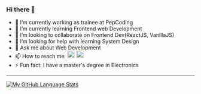### Hi there 👋


- 🔭 I’m currently working as trainee at PepCoding
- 🌱 I’m currently learning Frontend web Development
- 👯 I’m looking to collaborate on Frontend Dev(ReactJS, VanillaJS)
- 🤔 I’m looking for help with learning System Design
- 💬 Ask me about Web Development
- 📫 How to reach me: <a href="https://www.linkedin.com/in/shivam-sharma-3b6345152" title="LinkedIn" target="_blank"><img src="https://www.freepnglogos.com/uploads/linkedin-symbol-logo-22.png" width="20" alt="linkedin logo design" /></a> <a href="https://mail.google.com/mail/?view=cm&fs=1&to=shivvam029@gmail.com" title="Image from freepnglogos.com"><img src="https://www.freepnglogos.com/uploads/logo-gmail-png/logo-gmail-png-gmail-logo-icons-2.png" width="20" alt="logo gmail png gmail logo icons" /></a>
- ⚡ Fun fact: I have a master's degree in Electronics
-------
[![My GitHub Language Stats](https://github-readme-stats.vercel.app/api/top-langs/?username=Shivam033&langs_count=5&theme=tokyonight)]()
